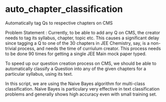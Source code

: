# auto_chapter_classification
Automatically tag Qs to respective chapters on CMS

Problem Statement : Currently, to be able to add any Q on CMS, the creator needs to tag its syllabus, chapter, topic etc. This causes a significant delay since tagging a Q to one of the 30 chapters in JEE Chemistry, say, is a non-trivial process, and needs the time of curriulum creator. This process needs to be done 90 times for getting a single JEE Main mock paper typed. 

To speed up our question creation process on CMS, we should be able to automatically classify a Question into any of the given chapters for a particular syllabus, using its text.

In this script, we are using the Naive Bayes algorithm for multi-class classification. Naive Bayes is particulary very effective in text classification problems and generally shows high accuracy even with small training set.

